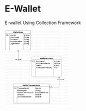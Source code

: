 # E-Wallet
E-wallet Using  Collection Framework

<img src="https://github.com/ajeetAk47/E-Wallet/blob/master/ERDDiagram1.jpg" width="40%"></img>

